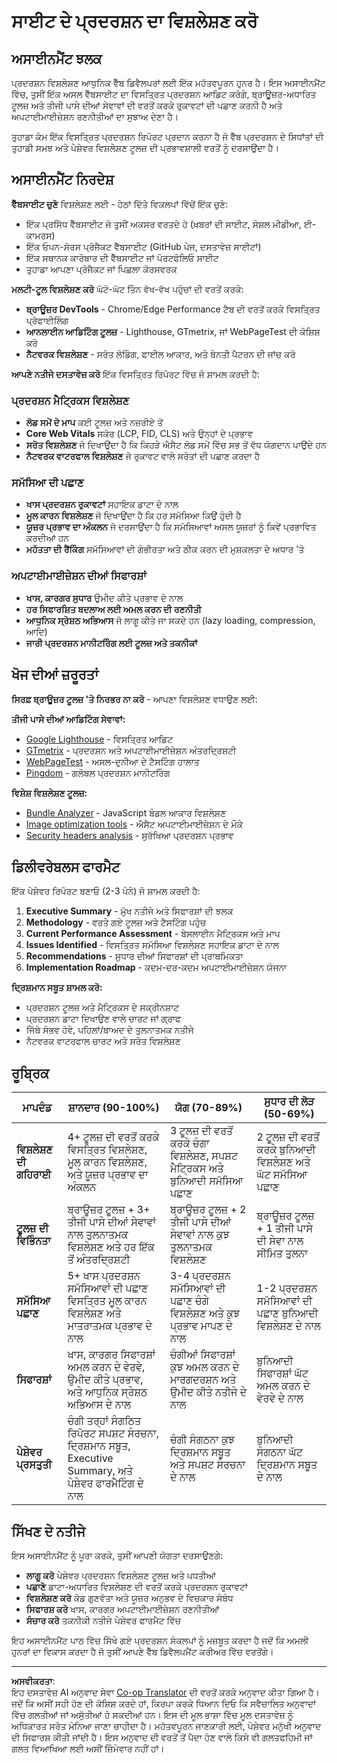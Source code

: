 <!--
CO_OP_TRANSLATOR_METADATA:
{
  "original_hash": "a203e560e58ccc6ba68bffc40c7c8676",
  "translation_date": "2025-10-22T18:14:10+00:00",
  "source_file": "5-browser-extension/3-background-tasks-and-performance/assignment.md",
  "language_code": "pa"
}
-->
# ਸਾਈਟ ਦੇ ਪ੍ਰਦਰਸ਼ਨ ਦਾ ਵਿਸ਼ਲੇਸ਼ਣ ਕਰੋ

## ਅਸਾਈਨਮੈਂਟ ਝਲਕ

ਪ੍ਰਦਰਸ਼ਨ ਵਿਸ਼ਲੇਸ਼ਣ ਆਧੁਨਿਕ ਵੈੱਬ ਡਿਵੈਲਪਰਾਂ ਲਈ ਇੱਕ ਮਹੱਤਵਪੂਰਨ ਹੁਨਰ ਹੈ। ਇਸ ਅਸਾਈਨਮੈਂਟ ਵਿੱਚ, ਤੁਸੀਂ ਇੱਕ ਅਸਲ ਵੈੱਬਸਾਈਟ ਦਾ ਵਿਸਤ੍ਰਿਤ ਪ੍ਰਦਰਸ਼ਨ ਆਡਿਟ ਕਰੋਗੇ, ਬ੍ਰਾਊਜ਼ਰ-ਅਧਾਰਿਤ ਟੂਲਜ਼ ਅਤੇ ਤੀਜੀ ਪਾਸੇ ਦੀਆਂ ਸੇਵਾਵਾਂ ਦੀ ਵਰਤੋਂ ਕਰਕੇ ਰੁਕਾਵਟਾਂ ਦੀ ਪਛਾਣ ਕਰਨੀ ਹੈ ਅਤੇ ਅਪਟਾਈਮਾਈਜ਼ੇਸ਼ਨ ਰਣਨੀਤੀਆਂ ਦਾ ਸੁਝਾਅ ਦੇਣਾ ਹੈ।

ਤੁਹਾਡਾ ਕੰਮ ਇੱਕ ਵਿਸਤ੍ਰਿਤ ਪ੍ਰਦਰਸ਼ਨ ਰਿਪੋਰਟ ਪ੍ਰਦਾਨ ਕਰਨਾ ਹੈ ਜੋ ਵੈੱਬ ਪ੍ਰਦਰਸ਼ਨ ਦੇ ਸਿਧਾਂਤਾਂ ਦੀ ਤੁਹਾਡੀ ਸਮਝ ਅਤੇ ਪੇਸ਼ੇਵਰ ਵਿਸ਼ਲੇਸ਼ਣ ਟੂਲਜ਼ ਦੀ ਪ੍ਰਭਾਵਸ਼ਾਲੀ ਵਰਤੋਂ ਨੂੰ ਦਰਸਾਉਂਦਾ ਹੈ।

## ਅਸਾਈਨਮੈਂਟ ਨਿਰਦੇਸ਼

**ਵੈੱਬਸਾਈਟ ਚੁਣੋ** ਵਿਸ਼ਲੇਸ਼ਣ ਲਈ - ਹੇਠਾਂ ਦਿੱਤੇ ਵਿਕਲਪਾਂ ਵਿੱਚੋਂ ਇੱਕ ਚੁਣੋ:
- ਇੱਕ ਪ੍ਰਸਿੱਧ ਵੈੱਬਸਾਈਟ ਜੋ ਤੁਸੀਂ ਅਕਸਰ ਵਰਤਦੇ ਹੋ (ਖ਼ਬਰਾਂ ਦੀ ਸਾਈਟ, ਸੋਸ਼ਲ ਮੀਡੀਆ, ਈ-ਕਾਮਰਸ)
- ਇੱਕ ਓਪਨ-ਸੋਰਸ ਪ੍ਰੋਜੈਕਟ ਵੈੱਬਸਾਈਟ (GitHub ਪੇਜ, ਦਸਤਾਵੇਜ਼ ਸਾਈਟਾਂ)
- ਇੱਕ ਸਥਾਨਕ ਕਾਰੋਬਾਰ ਦੀ ਵੈੱਬਸਾਈਟ ਜਾਂ ਪੋਰਟਫੋਲਿਓ ਸਾਈਟ
- ਤੁਹਾਡਾ ਆਪਣਾ ਪ੍ਰੋਜੈਕਟ ਜਾਂ ਪਿਛਲਾ ਕੋਰਸਵਰਕ

**ਮਲਟੀ-ਟੂਲ ਵਿਸ਼ਲੇਸ਼ਣ ਕਰੋ** ਘੱਟੋ-ਘੱਟ ਤਿੰਨ ਵੱਖ-ਵੱਖ ਪਹੁੰਚਾਂ ਦੀ ਵਰਤੋਂ ਕਰਕੇ:
- **ਬ੍ਰਾਊਜ਼ਰ DevTools** - Chrome/Edge Performance ਟੈਬ ਦੀ ਵਰਤੋਂ ਕਰਕੇ ਵਿਸਤ੍ਰਿਤ ਪ੍ਰੋਫਾਈਲਿੰਗ
- **ਆਨਲਾਈਨ ਆਡਿਟਿੰਗ ਟੂਲਜ਼** - Lighthouse, GTmetrix, ਜਾਂ WebPageTest ਦੀ ਕੋਸ਼ਿਸ਼ ਕਰੋ
- **ਨੈਟਵਰਕ ਵਿਸ਼ਲੇਸ਼ਣ** - ਸਰੋਤ ਲੋਡਿੰਗ, ਫਾਈਲ ਆਕਾਰ, ਅਤੇ ਬੇਨਤੀ ਪੈਟਰਨ ਦੀ ਜਾਂਚ ਕਰੋ

**ਆਪਣੇ ਨਤੀਜੇ ਦਸਤਾਵੇਜ਼ ਕਰੋ** ਇੱਕ ਵਿਸਤ੍ਰਿਤ ਰਿਪੋਰਟ ਵਿੱਚ ਜੋ ਸ਼ਾਮਲ ਕਰਦੀ ਹੈ:

### ਪ੍ਰਦਰਸ਼ਨ ਮੈਟ੍ਰਿਕਸ ਵਿਸ਼ਲੇਸ਼ਣ
- **ਲੋਡ ਸਮੇਂ ਦੇ ਮਾਪ** ਕਈ ਟੂਲਜ਼ ਅਤੇ ਨਜ਼ਰੀਏ ਤੋਂ
- **Core Web Vitals** ਸਕੋਰ (LCP, FID, CLS) ਅਤੇ ਉਨ੍ਹਾਂ ਦੇ ਪ੍ਰਭਾਵ
- **ਸਰੋਤ ਵਿਸ਼ਲੇਸ਼ਣ** ਜੋ ਦਿਖਾਉਂਦਾ ਹੈ ਕਿ ਕਿਹੜੇ ਐਸੈਟ ਲੋਡ ਸਮੇਂ ਵਿੱਚ ਸਭ ਤੋਂ ਵੱਧ ਯੋਗਦਾਨ ਪਾਉਂਦੇ ਹਨ
- **ਨੈਟਵਰਕ ਵਾਟਰਫਾਲ ਵਿਸ਼ਲੇਸ਼ਣ** ਜੋ ਰੁਕਾਵਟ ਵਾਲੇ ਸਰੋਤਾਂ ਦੀ ਪਛਾਣ ਕਰਦਾ ਹੈ

### ਸਮੱਸਿਆ ਦੀ ਪਛਾਣ
- **ਖਾਸ ਪ੍ਰਦਰਸ਼ਨ ਰੁਕਾਵਟਾਂ** ਸਹਾਇਕ ਡਾਟਾ ਦੇ ਨਾਲ
- **ਮੂਲ ਕਾਰਨ ਵਿਸ਼ਲੇਸ਼ਣ** ਜੋ ਦਿਖਾਉਂਦਾ ਹੈ ਕਿ ਹਰ ਸਮੱਸਿਆ ਕਿਉਂ ਹੁੰਦੀ ਹੈ
- **ਯੂਜ਼ਰ ਪ੍ਰਭਾਵ ਦਾ ਅੰਕਲਨ** ਜੋ ਦਰਸਾਉਂਦਾ ਹੈ ਕਿ ਸਮੱਸਿਆਵਾਂ ਅਸਲ ਯੂਜ਼ਰਾਂ ਨੂੰ ਕਿਵੇਂ ਪ੍ਰਭਾਵਿਤ ਕਰਦੀਆਂ ਹਨ
- **ਮਹੱਤਤਾ ਦੀ ਰੈਂਕਿੰਗ** ਸਮੱਸਿਆਵਾਂ ਦੀ ਗੰਭੀਰਤਾ ਅਤੇ ਠੀਕ ਕਰਨ ਦੀ ਮੁਸ਼ਕਲਤਾ ਦੇ ਅਧਾਰ 'ਤੇ

### ਅਪਟਾਈਮਾਈਜ਼ੇਸ਼ਨ ਦੀਆਂ ਸਿਫਾਰਸ਼ਾਂ
- **ਖਾਸ, ਕਾਰਗਰ ਸੁਧਾਰ** ਉਮੀਦ ਕੀਤੇ ਪ੍ਰਭਾਵ ਦੇ ਨਾਲ
- **ਹਰ ਸਿਫਾਰਸ਼ਿਤ ਬਦਲਾਅ ਲਈ ਅਮਲ ਕਰਨ ਦੀ ਰਣਨੀਤੀ**
- **ਆਧੁਨਿਕ ਸ੍ਰੇਸ਼ਠ ਅਭਿਆਸ** ਜੋ ਲਾਗੂ ਕੀਤੇ ਜਾ ਸਕਦੇ ਹਨ (lazy loading, compression, ਆਦਿ)
- **ਜਾਰੀ ਪ੍ਰਦਰਸ਼ਨ ਮਾਨੀਟਰਿੰਗ ਲਈ ਟੂਲਜ਼ ਅਤੇ ਤਕਨੀਕਾਂ**

## ਖੋਜ ਦੀਆਂ ਜ਼ਰੂਰਤਾਂ

**ਸਿਰਫ਼ ਬ੍ਰਾਊਜ਼ਰ ਟੂਲਜ਼ 'ਤੇ ਨਿਰਭਰ ਨਾ ਕਰੋ** - ਆਪਣਾ ਵਿਸ਼ਲੇਸ਼ਣ ਵਧਾਉਣ ਲਈ:

**ਤੀਜੀ ਪਾਸੇ ਦੀਆਂ ਆਡਿਟਿੰਗ ਸੇਵਾਵਾਂ:**
- [Google Lighthouse](https://developers.google.com/web/tools/lighthouse) - ਵਿਸਤ੍ਰਿਤ ਆਡਿਟ
- [GTmetrix](https://gtmetrix.com/) - ਪ੍ਰਦਰਸ਼ਨ ਅਤੇ ਅਪਟਾਈਮਾਈਜ਼ੇਸ਼ਨ ਅੰਤਰਦ੍ਰਿਸ਼ਟੀ
- [WebPageTest](https://www.webpagetest.org/) - ਅਸਲ-ਦੁਨੀਆ ਦੇ ਟੈਸਟਿੰਗ ਹਾਲਾਤ
- [Pingdom](https://tools.pingdom.com/) - ਗਲੋਬਲ ਪ੍ਰਦਰਸ਼ਨ ਮਾਨੀਟਰਿੰਗ

**ਵਿਸ਼ੇਸ਼ ਵਿਸ਼ਲੇਸ਼ਣ ਟੂਲਜ਼:**
- [Bundle Analyzer](https://bundlephobia.com/) - JavaScript ਬੰਡਲ ਆਕਾਰ ਵਿਸ਼ਲੇਸ਼ਣ
- [Image optimization tools](https://squoosh.app/) - ਐਸੈਟ ਅਪਟਾਈਮਾਈਜ਼ੇਸ਼ਨ ਦੇ ਮੌਕੇ
- [Security headers analysis](https://securityheaders.com/) - ਸੁਰੱਖਿਆ ਪ੍ਰਦਰਸ਼ਨ ਪ੍ਰਭਾਵ

## ਡਿਲੀਵਰੇਬਲਸ ਫਾਰਮੈਟ

ਇੱਕ ਪੇਸ਼ੇਵਰ ਰਿਪੋਰਟ ਬਣਾਓ (2-3 ਪੰਨੇ) ਜੋ ਸ਼ਾਮਲ ਕਰਦੀ ਹੈ:

1. **Executive Summary** - ਮੁੱਖ ਨਤੀਜੇ ਅਤੇ ਸਿਫਾਰਸ਼ਾਂ ਦੀ ਝਲਕ
2. **Methodology** - ਵਰਤੇ ਗਏ ਟੂਲਜ਼ ਅਤੇ ਟੈਸਟਿੰਗ ਪਹੁੰਚ
3. **Current Performance Assessment** - ਬੇਸਲਾਈਨ ਮੈਟ੍ਰਿਕਸ ਅਤੇ ਮਾਪ
4. **Issues Identified** - ਵਿਸਤ੍ਰਿਤ ਸਮੱਸਿਆ ਵਿਸ਼ਲੇਸ਼ਣ ਸਹਾਇਕ ਡਾਟਾ ਦੇ ਨਾਲ
5. **Recommendations** - ਸੁਧਾਰ ਦੀਆਂ ਸਿਫਾਰਸ਼ਾਂ ਦੀ ਪ੍ਰਾਥਮਿਕਤਾ
6. **Implementation Roadmap** - ਕਦਮ-ਦਰ-ਕਦਮ ਅਪਟਾਈਮਾਈਜ਼ੇਸ਼ਨ ਯੋਜਨਾ

**ਦ੍ਰਿਸ਼ਮਾਨ ਸਬੂਤ ਸ਼ਾਮਲ ਕਰੋ:**
- ਪ੍ਰਦਰਸ਼ਨ ਟੂਲਜ਼ ਅਤੇ ਮੈਟ੍ਰਿਕਸ ਦੇ ਸਕ੍ਰੀਨਸ਼ਾਟ
- ਪ੍ਰਦਰਸ਼ਨ ਡਾਟਾ ਦਿਖਾਉਣ ਵਾਲੇ ਚਾਰਟ ਜਾਂ ਗ੍ਰਾਫ
- ਜਿੱਥੇ ਸੰਭਵ ਹੋਵੇ, ਪਹਿਲਾਂ/ਬਾਅਦ ਦੇ ਤੁਲਨਾਤਮਕ ਨਤੀਜੇ
- ਨੈਟਵਰਕ ਵਾਟਰਫਾਲ ਚਾਰਟ ਅਤੇ ਸਰੋਤ ਵਿਸ਼ਲੇਸ਼ਣ

## ਰੂਬ੍ਰਿਕ

| ਮਾਪਦੰਡ | ਸ਼ਾਨਦਾਰ (90-100%) | ਯੋਗ (70-89%) | ਸੁਧਾਰ ਦੀ ਲੋੜ (50-69%) |
| -------- | ------------------- | ----------------- | -------------------------- |
| **ਵਿਸ਼ਲੇਸ਼ਣ ਦੀ ਗਹਿਰਾਈ** | 4+ ਟੂਲਜ਼ ਦੀ ਵਰਤੋਂ ਕਰਕੇ ਵਿਸਤ੍ਰਿਤ ਵਿਸ਼ਲੇਸ਼ਣ, ਮੂਲ ਕਾਰਨ ਵਿਸ਼ਲੇਸ਼ਣ, ਅਤੇ ਯੂਜ਼ਰ ਪ੍ਰਭਾਵ ਦਾ ਅੰਕਲਨ | 3 ਟੂਲਜ਼ ਦੀ ਵਰਤੋਂ ਕਰਕੇ ਚੰਗਾ ਵਿਸ਼ਲੇਸ਼ਣ, ਸਪਸ਼ਟ ਮੈਟ੍ਰਿਕਸ ਅਤੇ ਬੁਨਿਆਦੀ ਸਮੱਸਿਆ ਪਛਾਣ | 2 ਟੂਲਜ਼ ਦੀ ਵਰਤੋਂ ਕਰਕੇ ਬੁਨਿਆਦੀ ਵਿਸ਼ਲੇਸ਼ਣ ਅਤੇ ਘੱਟ ਸਮੱਸਿਆ ਪਛਾਣ |
| **ਟੂਲਜ਼ ਦੀ ਵਿਭਿੰਨਤਾ** | ਬ੍ਰਾਊਜ਼ਰ ਟੂਲਜ਼ + 3+ ਤੀਜੀ ਪਾਸੇ ਦੀਆਂ ਸੇਵਾਵਾਂ ਨਾਲ ਤੁਲਨਾਤਮਕ ਵਿਸ਼ਲੇਸ਼ਣ ਅਤੇ ਹਰ ਇੱਕ ਤੋਂ ਅੰਤਰਦ੍ਰਿਸ਼ਟੀ | ਬ੍ਰਾਊਜ਼ਰ ਟੂਲਜ਼ + 2 ਤੀਜੀ ਪਾਸੇ ਦੀਆਂ ਸੇਵਾਵਾਂ ਨਾਲ ਕੁਝ ਤੁਲਨਾਤਮਕ ਵਿਸ਼ਲੇਸ਼ਣ | ਬ੍ਰਾਊਜ਼ਰ ਟੂਲਜ਼ + 1 ਤੀਜੀ ਪਾਸੇ ਦੀ ਸੇਵਾ ਨਾਲ ਸੀਮਿਤ ਤੁਲਨਾ |
| **ਸਮੱਸਿਆ ਪਛਾਣ** | 5+ ਖਾਸ ਪ੍ਰਦਰਸ਼ਨ ਸਮੱਸਿਆਵਾਂ ਦੀ ਪਛਾਣ ਵਿਸਤ੍ਰਿਤ ਮੂਲ ਕਾਰਨ ਵਿਸ਼ਲੇਸ਼ਣ ਅਤੇ ਮਾਤਰਾਤਮਕ ਪ੍ਰਭਾਵ ਦੇ ਨਾਲ | 3-4 ਪ੍ਰਦਰਸ਼ਨ ਸਮੱਸਿਆਵਾਂ ਦੀ ਪਛਾਣ ਚੰਗੇ ਵਿਸ਼ਲੇਸ਼ਣ ਅਤੇ ਕੁਝ ਪ੍ਰਭਾਵ ਮਾਪਣ ਦੇ ਨਾਲ | 1-2 ਪ੍ਰਦਰਸ਼ਨ ਸਮੱਸਿਆਵਾਂ ਦੀ ਪਛਾਣ ਬੁਨਿਆਦੀ ਵਿਸ਼ਲੇਸ਼ਣ ਦੇ ਨਾਲ |
| **ਸਿਫਾਰਸ਼ਾਂ** | ਖਾਸ, ਕਾਰਗਰ ਸਿਫਾਰਸ਼ਾਂ ਅਮਲ ਕਰਨ ਦੇ ਵੇਰਵੇ, ਉਮੀਦ ਕੀਤੇ ਪ੍ਰਭਾਵ, ਅਤੇ ਆਧੁਨਿਕ ਸ੍ਰੇਸ਼ਠ ਅਭਿਆਸ ਦੇ ਨਾਲ | ਚੰਗੀਆਂ ਸਿਫਾਰਸ਼ਾਂ ਕੁਝ ਅਮਲ ਕਰਨ ਦੇ ਮਾਰਗਦਰਸ਼ਨ ਅਤੇ ਉਮੀਦ ਕੀਤੇ ਨਤੀਜੇ ਦੇ ਨਾਲ | ਬੁਨਿਆਦੀ ਸਿਫਾਰਸ਼ਾਂ ਘੱਟ ਅਮਲ ਕਰਨ ਦੇ ਵੇਰਵੇ ਦੇ ਨਾਲ |
| **ਪੇਸ਼ੇਵਰ ਪ੍ਰਸਤੁਤੀ** | ਚੰਗੀ ਤਰ੍ਹਾਂ ਸੰਗਠਿਤ ਰਿਪੋਰਟ ਸਪਸ਼ਟ ਸੰਰਚਨਾ, ਦ੍ਰਿਸ਼ਮਾਨ ਸਬੂਤ, Executive Summary, ਅਤੇ ਪੇਸ਼ੇਵਰ ਫਾਰਮੈਟਿੰਗ ਦੇ ਨਾਲ | ਚੰਗੀ ਸੰਗਠਨਾ ਕੁਝ ਦ੍ਰਿਸ਼ਮਾਨ ਸਬੂਤ ਅਤੇ ਸਪਸ਼ਟ ਸੰਰਚਨਾ ਦੇ ਨਾਲ | ਬੁਨਿਆਦੀ ਸੰਗਠਨਾ ਘੱਟ ਦ੍ਰਿਸ਼ਮਾਨ ਸਬੂਤ ਦੇ ਨਾਲ |

## ਸਿੱਖਣ ਦੇ ਨਤੀਜੇ

ਇਸ ਅਸਾਈਨਮੈਂਟ ਨੂੰ ਪੂਰਾ ਕਰਕੇ, ਤੁਸੀਂ ਆਪਣੀ ਯੋਗਤਾ ਦਰਸਾਉਣਗੇ:
- **ਲਾਗੂ ਕਰੋ** ਪੇਸ਼ੇਵਰ ਪ੍ਰਦਰਸ਼ਨ ਵਿਸ਼ਲੇਸ਼ਣ ਟੂਲਜ਼ ਅਤੇ ਪਧਤੀਆਂ
- **ਪਛਾਣੋ** ਡਾਟਾ-ਅਧਾਰਿਤ ਵਿਸ਼ਲੇਸ਼ਣ ਦੀ ਵਰਤੋਂ ਕਰਕੇ ਪ੍ਰਦਰਸ਼ਨ ਰੁਕਾਵਟਾਂ
- **ਵਿਸ਼ਲੇਸ਼ਣ ਕਰੋ** ਕੋਡ ਗੁਣਵੱਤਾ ਅਤੇ ਯੂਜ਼ਰ ਅਨੁਭਵ ਦੇ ਵਿਚਕਾਰ ਸੰਬੰਧ
- **ਸਿਫਾਰਸ਼ ਕਰੋ** ਖਾਸ, ਕਾਰਗਰ ਅਪਟਾਈਮਾਈਜ਼ੇਸ਼ਨ ਰਣਨੀਤੀਆਂ
- **ਸੰਚਾਰ ਕਰੋ** ਤਕਨੀਕੀ ਨਤੀਜੇ ਪੇਸ਼ੇਵਰ ਫਾਰਮੈਟ ਵਿੱਚ

ਇਹ ਅਸਾਈਨਮੈਂਟ ਪਾਠ ਵਿੱਚ ਸਿੱਖੇ ਗਏ ਪ੍ਰਦਰਸ਼ਨ ਸੰਕਲਪਾਂ ਨੂੰ ਮਜ਼ਬੂਤ ਕਰਦਾ ਹੈ ਜਦੋਂ ਕਿ ਅਮਲੀ ਹੁਨਰਾਂ ਦਾ ਵਿਕਾਸ ਕਰਦਾ ਹੈ ਜੋ ਤੁਸੀਂ ਆਪਣੇ ਵੈੱਬ ਡਿਵੈਲਪਮੈਂਟ ਕਰੀਅਰ ਵਿੱਚ ਵਰਤੋਂਗੇ।

---

**ਅਸਵੀਕਰਤਾ**:  
ਇਹ ਦਸਤਾਵੇਜ਼ AI ਅਨੁਵਾਦ ਸੇਵਾ [Co-op Translator](https://github.com/Azure/co-op-translator) ਦੀ ਵਰਤੋਂ ਕਰਕੇ ਅਨੁਵਾਦ ਕੀਤਾ ਗਿਆ ਹੈ। ਜਦੋਂ ਕਿ ਅਸੀਂ ਸਹੀ ਹੋਣ ਦੀ ਕੋਸ਼ਿਸ਼ ਕਰਦੇ ਹਾਂ, ਕਿਰਪਾ ਕਰਕੇ ਧਿਆਨ ਦਿਓ ਕਿ ਸਵੈਚਾਲਿਤ ਅਨੁਵਾਦਾਂ ਵਿੱਚ ਗਲਤੀਆਂ ਜਾਂ ਅਸੁੱਤੀਆਂ ਹੋ ਸਕਦੀਆਂ ਹਨ। ਇਸ ਦੀ ਮੂਲ ਭਾਸ਼ਾ ਵਿੱਚ ਮੂਲ ਦਸਤਾਵੇਜ਼ ਨੂੰ ਅਧਿਕਾਰਤ ਸਰੋਤ ਮੰਨਿਆ ਜਾਣਾ ਚਾਹੀਦਾ ਹੈ। ਮਹੱਤਵਪੂਰਨ ਜਾਣਕਾਰੀ ਲਈ, ਪੇਸ਼ੇਵਰ ਮਨੁੱਖੀ ਅਨੁਵਾਦ ਦੀ ਸਿਫਾਰਸ਼ ਕੀਤੀ ਜਾਂਦੀ ਹੈ। ਇਸ ਅਨੁਵਾਦ ਦੀ ਵਰਤੋਂ ਤੋਂ ਪੈਦਾ ਹੋਣ ਵਾਲੇ ਕਿਸੇ ਵੀ ਗਲਤਫਹਿਮੀ ਜਾਂ ਗਲਤ ਵਿਆਖਿਆ ਲਈ ਅਸੀਂ ਜ਼ਿੰਮੇਵਾਰ ਨਹੀਂ ਹਾਂ।